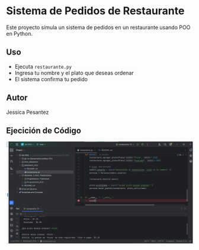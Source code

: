 # Sistema de Pedidos de Restaurante

Este proyecto simula un sistema de pedidos en un restaurante usando POO en Python.

## Uso

- Ejecuta `restaurante.py`
- Ingresa tu nombre y el plato que deseas ordenar
- El sistema confirma tu pedido

## Autor

Jessica   Pesantez

## Ejecición de Código


![restaurante.py.png](IMAGENES/restaurante.py.png)


